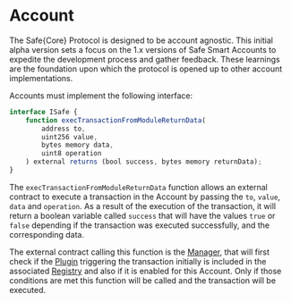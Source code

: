 # Account

The Safe{Core} Protocol is designed to be account agnostic. This initial alpha version sets a focus on the 1.x versions of Safe Smart Accounts to expedite the development process and gather feedback. These learnings are the foundation upon which the protocol is opened up to other account implementations.

Accounts must implement the following interface:

```typescript
interface ISafe {
    function execTransactionFromModuleReturnData(
        address to,
        uint256 value,
        bytes memory data,
        uint8 operation
    ) external returns (bool success, bytes memory returnData);
}
```

The `execTransactionFromModuleReturnData` function allows an external contract to execute a transaction in the Account by passing the `to`, `value`, `data` and `operation`. As a result of the execution of the transaction, it will return a boolean variable called `success` that will have the values `true` or `false` depending if the transaction was executed successfully, and the corresponding data.

The external contract calling this function is the [Manager](./manager.md), that will first check if the [Plugin](./plugins/README.md) triggering the transaction initially is included in the associated [Registry](./registry.md) and also if it is enabled for this Account. Only if those conditions are met this function will be called and the transaction will be executed.
